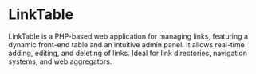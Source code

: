 # LinkTable
LinkTable is a PHP-based web application for managing links, featuring a dynamic front-end table and an intuitive admin panel. It allows real-time adding, editing, and deleting of links. Ideal for link directories, navigation systems, and web aggregators.
